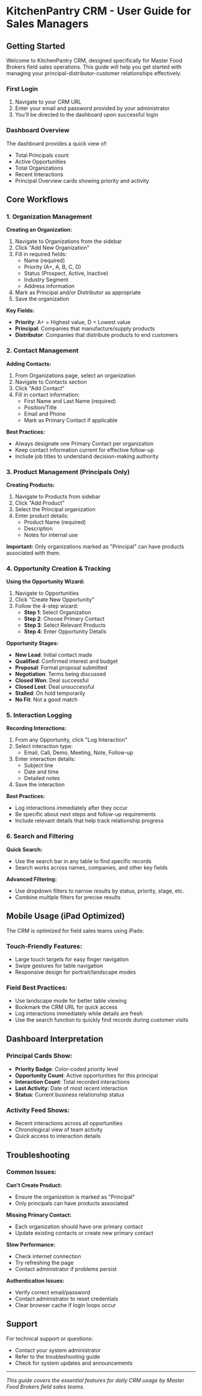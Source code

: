 # KitchenPantry CRM - User Guide for Sales Managers

## Getting Started

Welcome to KitchenPantry CRM, designed specifically for Master Food Brokers field sales operations. This guide will help you get started with managing your principal-distributor-customer relationships effectively.

### First Login
1. Navigate to your CRM URL
2. Enter your email and password provided by your administrator
3. You'll be directed to the dashboard upon successful login

### Dashboard Overview
The dashboard provides a quick view of:
- Total Principals count
- Active Opportunities
- Total Organizations
- Recent Interactions
- Principal Overview cards showing priority and activity

## Core Workflows

### 1. Organization Management

**Creating an Organization:**
1. Navigate to Organizations from the sidebar
2. Click "Add New Organization" 
3. Fill in required fields:
   - Name (required)
   - Priority (A+, A, B, C, D)
   - Status (Prospect, Active, Inactive)
   - Industry Segment
   - Address information
4. Mark as Principal and/or Distributor as appropriate
5. Save the organization

**Key Fields:**
- **Priority**: A+ = Highest value, D = Lowest value
- **Principal**: Companies that manufacture/supply products
- **Distributor**: Companies that distribute products to end customers

### 2. Contact Management

**Adding Contacts:**
1. From Organizations page, select an organization
2. Navigate to Contacts section
3. Click "Add Contact"
4. Fill in contact information:
   - First Name and Last Name (required)
   - Position/Title
   - Email and Phone
   - Mark as Primary Contact if applicable

**Best Practices:**
- Always designate one Primary Contact per organization
- Keep contact information current for effective follow-up
- Include job titles to understand decision-making authority

### 3. Product Management (Principals Only)

**Creating Products:**
1. Navigate to Products from sidebar
2. Click "Add Product"
3. Select the Principal organization
4. Enter product details:
   - Product Name (required)
   - Description
   - Notes for internal use

**Important:** Only organizations marked as "Principal" can have products associated with them.

### 4. Opportunity Creation & Tracking

**Using the Opportunity Wizard:**
1. Navigate to Opportunities
2. Click "Create New Opportunity"
3. Follow the 4-step wizard:
   - **Step 1**: Select Organization
   - **Step 2**: Choose Primary Contact
   - **Step 3**: Select Relevant Products
   - **Step 4**: Enter Opportunity Details

**Opportunity Stages:**
- **New Lead**: Initial contact made
- **Qualified**: Confirmed interest and budget
- **Proposal**: Formal proposal submitted
- **Negotiation**: Terms being discussed
- **Closed Won**: Deal successful
- **Closed Lost**: Deal unsuccessful
- **Stalled**: On hold temporarily
- **No Fit**: Not a good match

### 5. Interaction Logging

**Recording Interactions:**
1. From any Opportunity, click "Log Interaction"
2. Select interaction type:
   - Email, Call, Demo, Meeting, Note, Follow-up
3. Enter interaction details:
   - Subject line
   - Date and time
   - Detailed notes
4. Save the interaction

**Best Practices:**
- Log interactions immediately after they occur
- Be specific about next steps and follow-up requirements
- Include relevant details that help track relationship progress

### 6. Search and Filtering

**Quick Search:**
- Use the search bar in any table to find specific records
- Search works across names, companies, and other key fields

**Advanced Filtering:**
- Use dropdown filters to narrow results by status, priority, stage, etc.
- Combine multiple filters for precise results

## Mobile Usage (iPad Optimized)

The CRM is optimized for field sales teams using iPads:

### Touch-Friendly Features:
- Large touch targets for easy finger navigation
- Swipe gestures for table navigation
- Responsive design for portrait/landscape modes

### Field Best Practices:
- Use landscape mode for better table viewing
- Bookmark the CRM URL for quick access
- Log interactions immediately while details are fresh
- Use the search function to quickly find records during customer visits

## Dashboard Interpretation

### Principal Cards Show:
- **Priority Badge**: Color-coded priority level
- **Opportunity Count**: Active opportunities for this principal
- **Interaction Count**: Total recorded interactions
- **Last Activity**: Date of most recent interaction
- **Status**: Current business relationship status

### Activity Feed Shows:
- Recent interactions across all opportunities
- Chronological view of team activity
- Quick access to interaction details

## Troubleshooting

### Common Issues:

**Can't Create Product:**
- Ensure the organization is marked as "Principal"
- Only principals can have products associated

**Missing Primary Contact:**
- Each organization should have one primary contact
- Update existing contacts or create new primary contact

**Slow Performance:**
- Check internet connection
- Try refreshing the page
- Contact administrator if problems persist

**Authentication Issues:**
- Verify correct email/password
- Contact administrator to reset credentials
- Clear browser cache if login loops occur

## Support

For technical support or questions:
- Contact your system administrator
- Refer to the troubleshooting guide
- Check for system updates and announcements

---

*This guide covers the essential features for daily CRM usage by Master Food Brokers field sales teams.*
